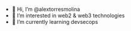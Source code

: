 - 👋 Hi, I’m @alextorresmolina
- 👀 I’m interested in web2 & web3 technologies
- 🌱 I’m currently learning devsecops

<!---
alextorresmolina/alextorresmolina is a ✨ special ✨ repository because its `README.md` (this file) appears on your GitHub profile.
You can click the Preview link to take a look at your changes.
--->
